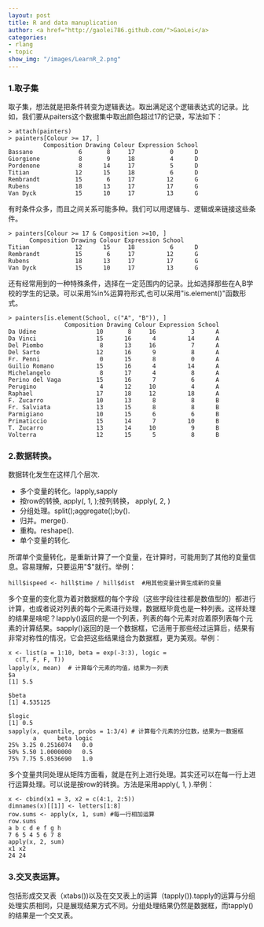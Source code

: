 ```yaml
---
layout: post
title: R and data manuplication
author: <a href="http://gaolei786.github.com/">GaoLei</a>
categories:
- rlang
- topic
show_img: "/images/LearnR_2.png"
---
```


### 1.取子集

取子集，想法就是把条件转变为逻辑表达。取出满足这个逻辑表达式的记录。比如，我们要从paiters这个数据集中取出颜色超过17的记录，写法如下：

	> attach(painters)
	> painters[Colour >= 17, ]
	          Composition Drawing Colour Expression School
	Bassano             6       8     17          0      D
	Giorgione           8       9     18          4      D
	Pordenone           8      14     17          5      D
	Titian             12      15     18          6      D
	Rembrandt          15       6     17         12      G
	Rubens             18      13     17         17      G
	Van Dyck           15      10     17         13      G

有时条件众多，而且之间关系可能多种。我们可以用逻辑与、逻辑或来链接这些条件。

	> painters[Colour >= 17 & Composition >=10, ]
          Composition Drawing Colour Expression School
	Titian             12      15     18          6      D
	Rembrandt          15       6     17         12      G
	Rubens             18      13     17         17      G
	Van Dyck           15      10     17         13      G

还有经常用到的一种特殊条件，选择在一定范围内的记录。比如选择那些在A,B学校的学生的记录。可以采用%in%运算符形式,也可以采用"is.element()"函数形式。

	> painters[is.element(School, c("A", "B")), ]
            	    Composition Drawing Colour Expression School
	Da Udine                 10       8     16          3      A
	Da Vinci                 15      16      4         14      A
	Del Piombo                8      13     16          7      A
	Del Sarto                12      16      9          8      A
	Fr. Penni                 0      15      8          0      A
	Guilio Romano            15      16      4         14      A
	Michelangelo              8      17      4          8      A
	Perino del Vaga          15      16      7          6      A
	Perugino                  4      12     10          4      A
	Raphael                  17      18     12         18      A
	F. Zucarro               10      13      8          8      B
	Fr. Salviata             13      15      8          8      B
	Parmigiano               10      15      6          6      B
	Primaticcio              15      14      7         10      B
	T. Zucarro               13      14     10          9      B
	Volterra                 12      15      5          8      B

### 2.数据转换。

数据转化发生在这样几个层次.



-  多个变量的转化。lapply,sapply
-  按row的转换, apply(, 1, );按列转换， apply(, 2, )
-  分组处理。split();aggregate();by().
-  归并。merge().
-  重构。reshape().
-  单个变量的转化.

所谓单个变量转化，是重新计算了一个变量，在计算时，可能用到了其他的变量信息。容易理解，只要运用"$"就行。举例：

	hill$ispeed <- hill$time / hill$dist  #用其他变量计算生成新的变量

多个变量的变化意为着对数据框的每个字段（这些字段往往都是数值型的）都进行计算，也或者说对列表的每个元素进行处理，数据框毕竟也是一种列表。这样处理的结果是啥呢？lapply()返回的是一个列表，列表的每个元素对应着原列表每个元素的计算结果。sapply()返回的是一个数据框，它适用于那些经过运算后，结果有非常对称性的情况，它会把这些结果组合为数据框，更为美观。举例：

	x <- list(a = 1:10, beta = exp(-3:3), logic = 
	  c(T, F, F, T))
	lapply(x, mean)  # 计算每个元素的均值，结果为一列表
	$a
	[1] 5.5

	$beta
	[1] 4.535125

	$logic
	[1] 0.5
    sapply(x, quantile, probs = 1:3/4) # 计算每个元素的分位数，结果为一数据框
	       a      beta logic
	25% 3.25 0.2516074   0.0
	50% 5.50 1.0000000   0.5
	75% 7.75 5.0536690   1.0

多个变量共同处理从矩阵方面看，就是在列上进行处理。其实还可以在每一行上进行运算处理。可以说是按row的转换。方法是采用apply(, 1, ).举例：

	x <- cbind(x1 = 3, x2 = c(4:1, 2:5))
    dimnames(x)[[1]] <- letters[1:8]
	row.sums <- apply(x, 1, sum) #每一行相加运算
    row.sums
	a b c d e f g h 
	7 6 5 4 5 6 7 8 
	apply(x, 2, sum)
	x1 x2 
	24 24 





### 3.交叉表运算。

包括形成交叉表（xtabs())以及在交叉表上的运算（tapply()).tapply的运算与分组处理实质相同，只是展现结果方式不同。分组处理结果仍然是数据框，而tapply()的结果是一个交叉表。



